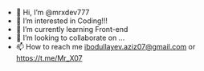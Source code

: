 - 👋 Hi, I’m @mrxdev777
- 👀 I’m interested in Coding!!!
- 🌱 I’m currently learning Front-end
- 💞️ I’m looking to collaborate on ...
- 📫 How to reach me ibodullayev.aziz07@gmail.com or https://t.me/Mr_X07

<!---
mrxdev777/mrxdev777 is a ✨ special ✨ repository because its `README.md` (this file) appears on your GitHub profile.
You can click the Preview link to take a look at your changes.
--->
